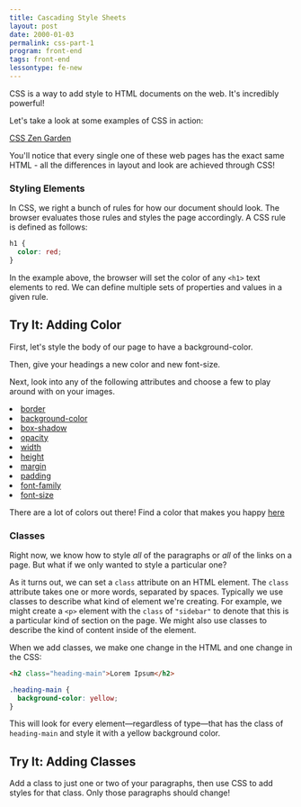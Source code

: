 ```yaml
---
title: Cascading Style Sheets
layout: post
date: 2000-01-03
permalink: css-part-1
program: front-end
tags: front-end
lessontype: fe-new
---
```


CSS is a way to add style to HTML documents on the web. It's incredibly powerful!

Let's take a look at some examples of CSS in action:

[CSS Zen Garden](http://www.csszengarden.com)

You'll notice that every single one of these web pages has the exact same HTML - all the differences in layout and look are achieved through CSS!

### Styling Elements

In CSS, we right a bunch of rules for how our document should look. The browser evaluates those rules and styles the page accordingly. A CSS rule is defined as follows:

```css
h1 {
  color: red;
}
```

In the example above, the browser will set the color of any `<h1>` text elements to red. We can define multiple sets of properties and values in a given rule.


<div class="try-it">
<h2>Try It: Adding Color</h2>

<p>First, let's style the body of our page to have a background-color.</p>

<p>Then, give your headings a new color and new font-size.</p>

<p>Next, look into any of the following attributes and choose a few to play around with on your images.</p>
<li><a target="_blank" href="https://developer.mozilla.org/en-US/docs/Web/CSS/border">border</a></li>
<li><a target="_blank" href="https://developer.mozilla.org/en-US/docs/Web/CSS/background-color">background-color</a></li>
<li><a target="_blank" href="https://developer.mozilla.org/en-US/docs/Web/CSS/box-shadow">box-shadow</a></li>
<li><a target="_blank" href="https://developer.mozilla.org/en-US/docs/Web/CSS/opacity">opacity</a></li>
<li><a target="_blank" href="https://developer.mozilla.org/en-US/docs/Web/CSS/width">width</a></li>
<li><a target="_blank" href="https://developer.mozilla.org/en-US/docs/Web/CSS/height">height</a></li>
<li><a target="_blank" href="https://developer.mozilla.org/en-US/docs/Web/CSS/margin">margin</a></li>
<li><a target="_blank" href="https://developer.mozilla.org/en-US/docs/Web/CSS/padding">padding</a></li>
<li><a target="_blank" href="https://developer.mozilla.org/en-US/docs/Web/CSS/font-family">font-family</a></li>
<li><a target="_blank" href="https://developer.mozilla.org/en-US/docs/Web/CSS/font-size">font-size</a></li>

There are a lot of colors out there! Find a color that makes you happy <a target="_blank" href="http://colours.neilorangepeel.com">here</a>
</div>

<!-- ### Psuedo-selectors

Styling elements is pretty neat, but our elements can be in different states depending on what the user is doing on page. Not only can we style an element with CSS, we can always define specific rules for when a user is hovering or actively clicking on an element.

The following rule will only be in effect when a user is actively hovering over (aka has their mouse on top of but not clicking) an `<a>` element (remember, `<a>` elements are for links!).

```css
a:hover {
  background-color: paleturquoise;
}
```

<div class="try-it">
<h2>Try It: Pseudo Selectors</h2>

<p>Style some of the elements on your personal page using the `:hover` pseudo-selectors. For example, you might try changing the color of your paragraph element font when a user hovers.</p>
</div> -->

### Classes

Right now, we know how to style _all_ of the paragraphs or _all_ of the links on a page. But what if we only wanted to style a particular one?

As it turns out, we can set a `class` attribute on an HTML element. The `class` attribute takes one or more words, separated by spaces. Typically we use classes to describe what kind of element we're creating. For example, we might create a `<p>` element with the `class` of `"sidebar"` to denote that this is a particular kind of section on the page. We might also use classes to describe the kind of content inside of the element.

When we add classes, we make one change in the HTML and one change in the CSS:

```html
<h2 class="heading-main">Lorem Ipsum</h2>
```


```css
.heading-main {
  background-color: yellow;
}
```

This will look for every element—regardless of type—that has the class of `heading-main` and style it with a yellow background color.


<div class="try-it">
<h2>Try It: Adding Classes</h2>

<p>Add a class to just one or two of your paragraphs, then use CSS to add styles for that class. Only those paragraphs should change!</p>
</div>
